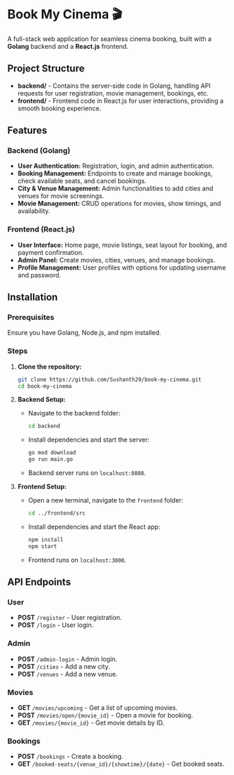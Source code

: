 # Book My Cinema 🎬

A full-stack web application for seamless cinema booking, built with a **Golang** backend and a **React.js** frontend.

## Project Structure

- **backend/** - Contains the server-side code in Golang, handling API requests for user registration, movie management, bookings, etc.
- **frontend/** - Frontend code in React.js for user interactions, providing a smooth booking experience.

## Features

### Backend (Golang)
- **User Authentication:** Registration, login, and admin authentication.
- **Booking Management:** Endpoints to create and manage bookings, check available seats, and cancel bookings.
- **City & Venue Management:** Admin functionalities to add cities and venues for movie screenings.
- **Movie Management:** CRUD operations for movies, show timings, and availability.

### Frontend (React.js)
- **User Interface:** Home page, movie listings, seat layout for booking, and payment confirmation.
- **Admin Panel:** Create movies, cities, venues, and manage bookings.
- **Profile Management:** User profiles with options for updating username and password.

## Installation

### Prerequisites
Ensure you have Golang, Node.js, and npm installed.

### Steps

1. **Clone the repository:**
   ```bash
   git clone https://github.com/Sushanth29/book-my-cinema.git
   cd book-my-cinema
   ```

2. **Backend Setup:**
   - Navigate to the backend folder:
     ```bash
     cd backend
     ```
   - Install dependencies and start the server:
     ```bash
     go mod download
     go run main.go
     ```
   - Backend server runs on `localhost:8080`.

3. **Frontend Setup:**
   - Open a new terminal, navigate to the `frontend` folder:
     ```bash
     cd ../frontend/src
     ```
   - Install dependencies and start the React app:
     ```bash
     npm install
     npm start
     ```
   - Frontend runs on `localhost:3000`.

## API Endpoints

### User
- **POST** `/register` - User registration.
- **POST** `/login` - User login.

### Admin
- **POST** `/admin-login` - Admin login.
- **POST** `/cities` - Add a new city.
- **POST** `/venues` - Add a new venue.

### Movies
- **GET** `/movies/upcoming` - Get a list of upcoming movies.
- **POST** `/movies/open/{movie_id}` - Open a movie for booking.
- **GET** `/movies/{movie_id}` - Get movie details by ID.

### Bookings
- **POST** `/bookings` - Create a booking.
- **GET** `/booked-seats/{venue_id}/{showtime}/{date}` - Get booked seats.
